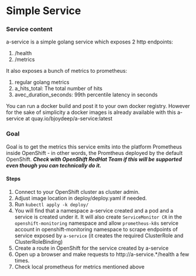 # Simple Service

### Service content
a-service is a simple golang service which exposes 2 http endpoints:
1. /health
1. /metrics

It also exposes a bunch of metrics to prometheus:
1. regular golang metrics
1. a_hits_total: The total number of hits
1. avec_duration_seconds: 99th percentile latency in seconds

You can run a docker build and post it to your own docker registry. However for the sake of simplicity a docker images is already available with this a-service at quay.io/bjoydeep/a-service:latest

### Goal
Goal is to get the metrics this service emits into the platform Prometheus inside OpenShift - in other words, the Promtheus deployed by the default OpenShift. _**Check with OpenShift RedHat Team if this will be supported even though you can technically do it.**_

#### Steps
1. Connect to your OpenShift cluster as cluster admin.
1. Adjust image location in deploy/deploy.yaml if needed.
1. Run `kubectl apply -k deploy/`
1. You will find that a namespace a-service created and a pod and a service is created under it. It will also create `ServiceMonitor CR` in the `openshift-monitoring` namespace and allow `prometheus-k8s` service account in openshift-monitoring namespace to scrape endpoints of service exposed by `a-service` (it creates the required ClusterRole and ClusterRoleBinding)
1. Create a route in OpenShift for the service created by a-service
1. Open up a browser and make requests to http://a-service.*/health a few times.
1. Check local prometheus for metrics mentioned above
